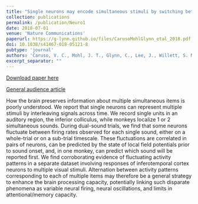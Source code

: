 ```yaml
---
title: "Single neurons may encode simultaneous stimuli by switching between activity patterns"
collection: publications
permalink: /publication/Neuro1
date: 2018-07-01
venue: 'Nature Communications'
paperurl: https://g-lynn.github.io/files/CarusoMohlGlynn_etal_2018.pdf
doi: 10.1038/s41467-018-05121-8
pubtype: 'journal'
authors: 'Caruso, V. C., Mohl, J. T., Glynn, C., Lee, J., Willett, S. M., Zaman, A., Ebhira, A. F., Estrada, R., Freiwald W. A., Tokdar, S. T., and Groh, J. M.'
excerpt_separator: ""
---
```


[Download paper here](https://g-lynn.github.io/files/CarusoMohlGlynn_etal_2018.pdf)

[General audience article](https://today.duke.edu/2018/07/neurons-can-carry-more-one-signal-time)

How the brain preserves information about multiple simultaneous items is poorly understood. We report that single neurons can represent multiple stimuli by interleaving signals across time. We record single units in an auditory region, the inferior colliculus, while monkeys localize 1 or 2 simultaneous sounds. During dual-sound trials, we find that some neurons fluctuate between firing rates observed for each single sound, either on a whole-trial or on a sub-trial timescale. These fluctuations are correlated in pairs of neurons, can be predicted by the state of local field potentials prior to sound onset, and, in one monkey, can predict which sound will be reported first. We find corroborating evidence of fluctuating activity patterns in a separate dataset involving responses of inferotemporal cortex neurons to multiple visual stimuli. Alternation between activity patterns corresponding to each of multiple items may therefore be a general strategy to enhance the brain processing capacity, potentially linking such disparate phenomena as variable neural firing, neural oscillations, and limits in attentional/memory capacity.
